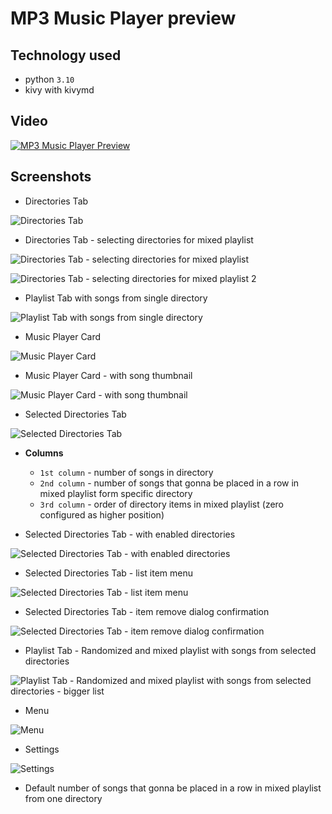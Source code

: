 # MP3 Music Player preview

## Technology used
- python `3.10`
- kivy with kivymd

## Video
[![MP3 Music Player Preview](readme-images/0__0_music-player-video-preview-image-with-play.png)](https://www.youtube.com/watch?v=C_hxBw_W1bU)

## Screenshots
- Directories Tab

![Directories Tab](readme-images/0_directories_tab_0.png)

- Directories Tab - selecting directories for mixed playlist
    
![Directories Tab - selecting directories for mixed playlist](readme-images/0_directories_tab_1_make_selection.png)


![Directories Tab - selecting directories for mixed playlist 2](readme-images/0_directories_tab_2_selected_items.png)

- Playlist Tab with songs from single directory

![Playlist Tab with songs from single directory](readme-images/1_playlist_tab_single_dir.png)

- Music Player Card

![Music Player Card](readme-images/2_player_card_1.png)

- Music Player Card - with song thumbnail

![Music Player Card - with song thumbnail](readme-images/2_player_card_2_with_song_image.png)

- Selected Directories Tab

![Selected Directories Tab](readme-images/3_selected_dir_tab_1.png)

- **Columns**
    - `1st column` - number of songs in directory
    - `2nd column` - number of songs that gonna be placed in a row in mixed playlist form specific directory
    - `3rd column` - order of directory items in mixed playlist (zero configured as higher position)

- Selected Directories Tab - with enabled directories

![Selected Directories Tab - with enabled directories](readme-images/3_selected_dir_tab_2_activated.png)

- Selected Directories Tab - list item menu

![Selected Directories Tab - list item menu](readme-images/3_selected_dir_tab_3_menu_item.png)

- Selected Directories Tab - item remove dialog confirmation

![Selected Directories Tab - item remove dialog confirmation](readme-images/3_selected_dir_tab_4_item_remove_dialog_confirm.png)

- Playlist Tab - Randomized and mixed playlist with songs from selected directories

![Playlist Tab - Randomized and mixed playlist with songs from selected directories - bigger list](readme-images/4_playlist_tab_mixed_playlist_bigger.png)
<!-- ![Playlist Tab - Randomized and mixed playlist with songs from selected directories](readme-images/4_playlist_tab_mixed_playlist.png) -->

- Menu

![Menu](readme-images/5_menu.png)

- Settings

![Settings](readme-images/6_settings_card.png)
- Default number of songs that gonna be placed in a row in mixed playlist from one directory
